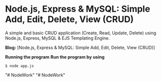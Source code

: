 Node.js, Express & MySQL: Simple Add, Edit, Delete, View (CRUD)
========

A simple and basic CRUD application (Create, Read, Update, Delete) using Node.js, Express, MySQL & EJS Templating Engine.

**Blog:** [Node.js, Express & MySQL: Simple Add, Edit, Delete, View (CRUD)] 

**Running the program**
**Run the program by using**


```
$ node app.js
```
"# NodeWork" 
"# NodeWork" 
